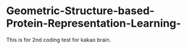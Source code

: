 # Geometric-Structure-based-Protein-Representation-Learning-
This is for 2nd coding test for kakao brain. 
